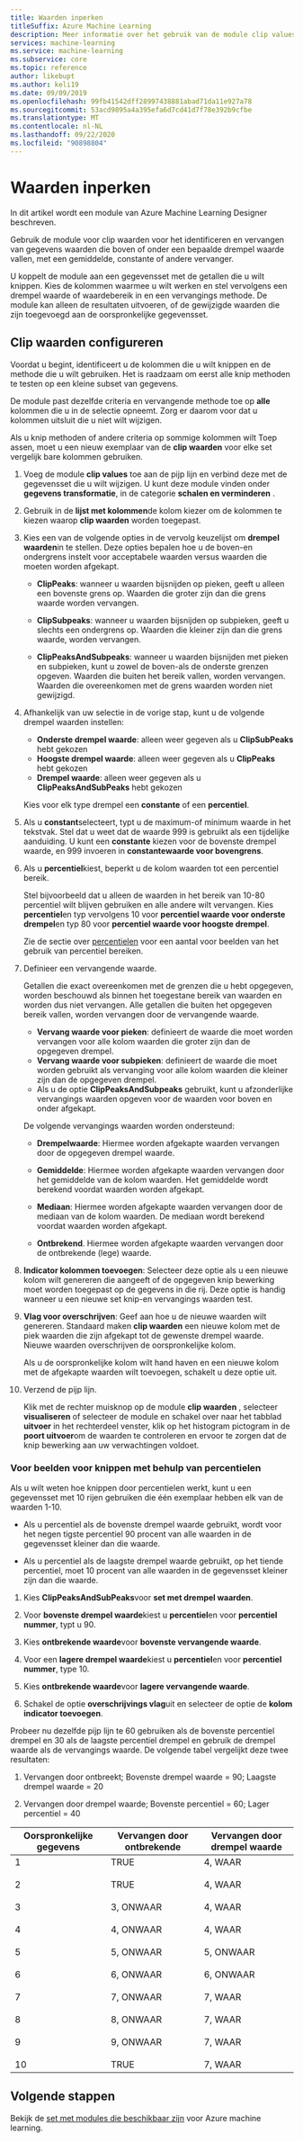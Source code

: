 ```yaml
---
title: Waarden inperken
titleSuffix: Azure Machine Learning
description: Meer informatie over het gebruik van de module clip values in Azure Machine Learning voor het detecteren van uitbijters en het knippen of vervangen van hun waarden.
services: machine-learning
ms.service: machine-learning
ms.subservice: core
ms.topic: reference
author: likebupt
ms.author: keli19
ms.date: 09/09/2019
ms.openlocfilehash: 99fb41542dff28997438881abad71da11e927a78
ms.sourcegitcommit: 53acd9895a4a395efa6d7cd41d7f78e392b9cfbe
ms.translationtype: MT
ms.contentlocale: nl-NL
ms.lasthandoff: 09/22/2020
ms.locfileid: "90898804"
---
```

# <a name="clip-values"></a>Waarden inperken

In dit artikel wordt een module van Azure Machine Learning Designer beschreven.

Gebruik de module voor clip waarden voor het identificeren en vervangen van gegevens waarden die boven of onder een bepaalde drempel waarde vallen, met een gemiddelde, constante of andere vervanger.  

U koppelt de module aan een gegevensset met de getallen die u wilt knippen. Kies de kolommen waarmee u wilt werken en stel vervolgens een drempel waarde of waardebereik in en een vervangings methode. De module kan alleen de resultaten uitvoeren, of de gewijzigde waarden die zijn toegevoegd aan de oorspronkelijke gegevensset.

## <a name="how-to-configure-clip-values"></a>Clip waarden configureren

Voordat u begint, identificeert u de kolommen die u wilt knippen en de methode die u wilt gebruiken. Het is raadzaam om eerst alle knip methoden te testen op een kleine subset van gegevens.

De module past dezelfde criteria en vervangende methode toe op **alle** kolommen die u in de selectie opneemt. Zorg er daarom voor dat u kolommen uitsluit die u niet wilt wijzigen.

Als u knip methoden of andere criteria op sommige kolommen wilt Toep assen, moet u een nieuw exemplaar van de **clip waarden** voor elke set vergelijk bare kolommen gebruiken.

1.  Voeg de module **clip values** toe aan de pijp lijn en verbind deze met de gegevensset die u wilt wijzigen. U kunt deze module vinden onder **gegevens transformatie**, in de categorie **schalen en verminderen** . 
  
1.  Gebruik in de **lijst met kolommen**de kolom kiezer om de kolommen te kiezen waarop **clip waarden** worden toegepast.  
  
1.  Kies een van de volgende opties in de vervolg keuzelijst om **drempel waarden**in te stellen. Deze opties bepalen hoe u de boven-en ondergrens instelt voor acceptabele waarden versus waarden die moeten worden afgekapt.  
  
    - **ClipPeaks**: wanneer u waarden bijsnijden op pieken, geeft u alleen een bovenste grens op. Waarden die groter zijn dan die grens waarde worden vervangen.
  
    -  **ClipSubpeaks**: wanneer u waarden bijsnijden op subpieken, geeft u slechts een ondergrens op. Waarden die kleiner zijn dan die grens waarde, worden vervangen.  
  
    - **ClipPeaksAndSubpeaks**: wanneer u waarden bijsnijden met pieken en subpieken, kunt u zowel de boven-als de onderste grenzen opgeven. Waarden die buiten het bereik vallen, worden vervangen. Waarden die overeenkomen met de grens waarden worden niet gewijzigd.
  
1.  Afhankelijk van uw selectie in de vorige stap, kunt u de volgende drempel waarden instellen: 

    + **Onderste drempel waarde**: alleen weer gegeven als u **ClipSubPeaks** hebt gekozen
    + **Hoogste drempel waarde**: alleen weer gegeven als u **ClipPeaks** hebt gekozen
    + **Drempel waarde**: alleen weer gegeven als u **ClipPeaksAndSubPeaks** hebt gekozen

    Kies voor elk type drempel een **constante** of een **percentiel**.

1. Als u **constant**selecteert, typt u de maximum-of minimum waarde in het tekstvak. Stel dat u weet dat de waarde 999 is gebruikt als een tijdelijke aanduiding. U kunt een **constante** kiezen voor de bovenste drempel waarde, en 999 invoeren in **constantewaarde voor bovengrens**.
  
1. Als u **percentiel**kiest, beperkt u de kolom waarden tot een percentiel bereik. 

    Stel bijvoorbeeld dat u alleen de waarden in het bereik van 10-80 percentiel wilt blijven gebruiken en alle andere wilt vervangen. Kies **percentiel**en typ vervolgens 10 voor **percentiel waarde voor onderste drempel**en typ 80 voor **percentiel waarde voor hoogste drempel**. 

    Zie de sectie over [percentielen](#examples-for-clipping-using-percentiles) voor een aantal voor beelden van het gebruik van percentiel bereiken.  
  
1.  Definieer een vervangende waarde.

    Getallen die exact overeenkomen met de grenzen die u hebt opgegeven, worden beschouwd als binnen het toegestane bereik van waarden en worden dus niet vervangen. Alle getallen die buiten het opgegeven bereik vallen, worden vervangen door de vervangende waarde. 
  
    + **Vervang waarde voor pieken**: definieert de waarde die moet worden vervangen voor alle kolom waarden die groter zijn dan de opgegeven drempel.  
    + **Vervang waarde voor subpieken**: definieert de waarde die moet worden gebruikt als vervanging voor alle kolom waarden die kleiner zijn dan de opgegeven drempel.  
    + Als u de optie **ClipPeaksAndSubpeaks** gebruikt, kunt u afzonderlijke vervangings waarden opgeven voor de waarden voor boven en onder afgekapt.  

    De volgende vervangings waarden worden ondersteund:  
  
    -   **Drempelwaarde**: Hiermee worden afgekapte waarden vervangen door de opgegeven drempel waarde.  
  
    -   **Gemiddelde**: Hiermee worden afgekapte waarden vervangen door het gemiddelde van de kolom waarden. Het gemiddelde wordt berekend voordat waarden worden afgekapt.  
  
    -   **Mediaan**: Hiermee worden afgekapte waarden vervangen door de mediaan van de kolom waarden. De mediaan wordt berekend voordat waarden worden afgekapt.   
  
    -   **Ontbrekend**. Hiermee worden afgekapte waarden vervangen door de ontbrekende (lege) waarde.  
  
1.  **Indicator kolommen toevoegen**: Selecteer deze optie als u een nieuwe kolom wilt genereren die aangeeft of de opgegeven knip bewerking moet worden toegepast op de gegevens in die rij. Deze optie is handig wanneer u een nieuwe set knip-en vervangings waarden test.  
  
1. **Vlag voor overschrijven**: Geef aan hoe u de nieuwe waarden wilt genereren. Standaard maken **clip waarden** een nieuwe kolom met de piek waarden die zijn afgekapt tot de gewenste drempel waarde. Nieuwe waarden overschrijven de oorspronkelijke kolom.  
  
    Als u de oorspronkelijke kolom wilt hand haven en een nieuwe kolom met de afgekapte waarden wilt toevoegen, schakelt u deze optie uit.  
  
1.  Verzend de pijp lijn.  
  
    Klik met de rechter muisknop op de module **clip waarden** , selecteer **visualiseren** of selecteer de module en schakel over naar het tabblad **uitvoer** in het rechterdeel venster, klik op het histogram pictogram in de **poort uitvoer**om de waarden te controleren en ervoor te zorgen dat de knip bewerking aan uw verwachtingen voldoet.  
 
### <a name="examples-for-clipping-using-percentiles"></a>Voor beelden voor knippen met behulp van percentielen

Als u wilt weten hoe knippen door percentielen werkt, kunt u een gegevensset met 10 rijen gebruiken die één exemplaar hebben elk van de waarden 1-10.  
  
- Als u percentiel als de bovenste drempel waarde gebruikt, wordt voor het negen tigste percentiel 90 procent van alle waarden in de gegevensset kleiner dan die waarde.  
  
- Als u percentiel als de laagste drempel waarde gebruikt, op het tiende percentiel, moet 10 procent van alle waarden in de gegevensset kleiner zijn dan die waarde.  
  
1.  Kies **ClipPeaksAndSubPeaks**voor **set met drempel waarden**.  
  
1.  Voor **bovenste drempel waarde**kiest u **percentiel**en voor **percentiel nummer**, typt u 90.  
  
1.  Kies **ontbrekende waarde**voor **bovenste vervangende waarde**.  
  
1.  Voor een **lagere drempel waarde**kiest u **percentiel**en voor **percentiel nummer**, type 10.  
  
1.  Kies **ontbrekende waarde**voor **lagere vervangende waarde**.  
  
1.  Schakel de optie **overschrijvings vlag**uit en selecteer de optie de **kolom indicator toevoegen**.  
  
Probeer nu dezelfde pijp lijn te 60 gebruiken als de bovenste percentiel drempel en 30 als de laagste percentiel drempel en gebruik de drempel waarde als de vervangings waarde. De volgende tabel vergelijkt deze twee resultaten:  
  
1.  Vervangen door ontbreekt; Bovenste drempel waarde = 90; Laagste drempel waarde = 20  
  
1.  Vervangen door drempel waarde; Bovenste percentiel = 60; Lager percentiel = 40  
  
|Oorspronkelijke gegevens|Vervangen door ontbrekende|Vervangen door drempel waarde|  
|-------------------|--------------------------|----------------------------|  
|1<br /><br /> 2<br /><br /> 3<br /><br /> 4<br /><br /> 5<br /><br /> 6<br /><br /> 7<br /><br /> 8<br /><br /> 9<br /><br /> 10|TRUE<br /><br /> TRUE<br /><br /> 3, ONWAAR<br /><br /> 4, ONWAAR<br /><br /> 5, ONWAAR<br /><br /> 6, ONWAAR<br /><br /> 7, ONWAAR<br /><br /> 8, ONWAAR<br /><br /> 9, ONWAAR<br /><br /> TRUE|4, WAAR<br /><br /> 4, WAAR<br /><br /> 4, WAAR<br /><br /> 4, WAAR<br /><br /> 5, ONWAAR<br /><br /> 6, ONWAAR<br /><br /> 7, WAAR<br /><br /> 7, WAAR<br /><br /> 7, WAAR<br /><br /> 7, WAAR| 
 
## <a name="next-steps"></a>Volgende stappen

Bekijk de [set met modules die beschikbaar zijn](module-reference.md) voor Azure machine learning. 
